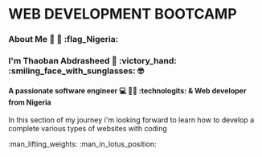 # WEB DEVELOPMENT BOOTCAMP


### About Me :page_with_curl: :bookmark_tabs: :flag_Nigeria:  
### I'm Thaoban Abdrasheed :boy: :victory_hand: :smiling_face_with_sunglasses: :nerd_face:
#### A passionate software engineer :computer: :man_technologist: :technologits: & Web developer from Nigeria</p>
<p>In this section of my journey i'm looking forward to learn how to develop a complete various types of websites with coding</p>
:man_lifting_weights: :man_in_lotus_position: 
